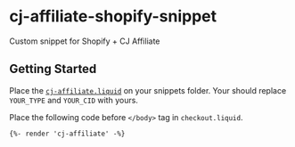# cj-affiliate-shopify-snippet
Custom snippet for Shopify + CJ Affiliate

## Getting Started

Place the [`cj-affiliate.liquid`](/Snippets/cj-affiliate.liquid) on your snippets folder. Your should replace `YOUR_TYPE` and `YOUR_CID` with yours.

Place the following code before `</body>` tag in `checkout.liquid`.

```liquid
{%- render 'cj-affiliate' -%}
```
